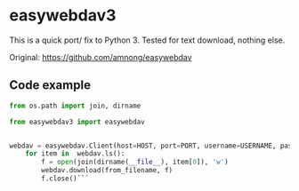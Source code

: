 # easywebdav3

This is a quick port/ fix to Python 3. Tested for text download, nothing else.

Original: https://github.com/amnong/easywebdav

## Code example

```python
from os.path import join, dirname

from easywebdav3 import easywebdav


webdav = easywebdav.Client(host=HOST, port=PORT, username=USERNAME, password=PASSWORD)
    for item in  webdav.ls():
        f = open(join(dirname(__file__), item[0]), 'w')
        webdav.download(from_filename, f)
        f.close()```
